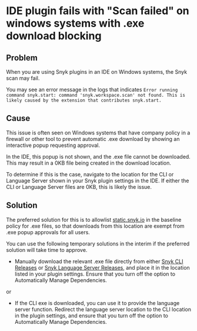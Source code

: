 # IDE plugin fails with "Scan failed" on windows systems with .exe download blocking

## **Problem**

When you are using Snyk plugins in an IDE on Windows systems, the Snyk scan may fail.

You may see an error message in the logs that indicates `Error running command snyk.start: command 'snyk.workspace.scan' not found. This is likely caused by the extension that contributes snyk.start.`

## **Cause**

This issue is often seen on Windows systems that have company policy in a firewall or other tool to prevent automatic .exe download by showing an interactive popup requesting approval.

In the IDE, this popup is not shown, and the .exe file cannot be downloaded. This may result in a 0KB file being created in the download location.

To determine if this is the case, navigate to the location for the CLI or Language Server shown in your Snyk plugin settings in the IDE. If either the CLI or Language Server files are 0KB, this is likely the issue.

## **Solution**

The preferred solution for this is to allowlist [static.snyk.io](http://static.snyk.io/) in the baseline policy for .exe files, so that downloads from this location are exempt from .exe popup approvals for all users.

You can use the following temporary solutions in the interim if the preferred solution will take time to approve.

* Manually download the relevant .exe file directly from either [Snyk CLI Releases](https://github.com/snyk/cli/releases) or [Snyk Language Server Releases](https://github.com/snyk/snyk-ls/releases), and place it in the location listed in your plugin settings. Ensure that you turn off the option to Automatically Manage Dependencies.

or

* If the CLI exe is downloaded, you can use it to provide the language server function. Redirect the language server location to the CLI location in the plugin settings, and ensure that you turn off the option to Automatically Manage Dependencies.
